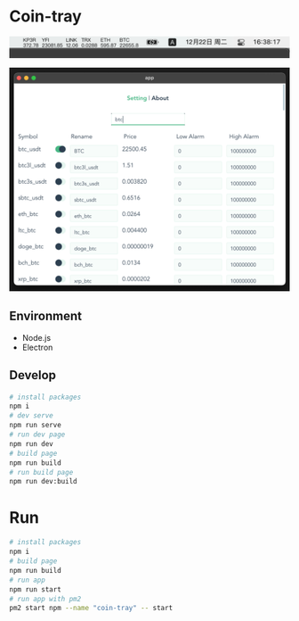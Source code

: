 # Coin-tray

![tray](https://github.com/llwslc/coin-tray/blob/master/icon/tray.png)

![setting](https://github.com/llwslc/coin-tray/blob/master/icon/setting.png)

## Environment

- Node.js
- Electron

## Develop

```sh
# install packages
npm i
# dev serve
npm run serve
# run dev page
npm run dev
# build page
npm run build
# run build page
npm run dev:build
```

# Run

```sh
# install packages
npm i
# build page
npm run build
# run app
npm run start
# run app with pm2
pm2 start npm --name "coin-tray" -- start
```
